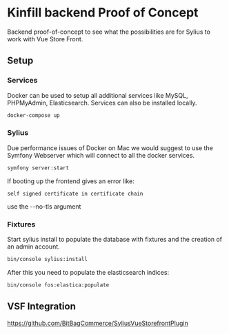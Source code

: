 # Kinfill backend Proof of Concept

Backend proof-of-concept to see what the possibilities are for Sylius to work with Vue Store Front. 

## Setup

### Services

Docker can be used to setup all additional services like MySQL, PHPMyAdmin, Elasticsearch. Services can also be installed locally.

```bash
docker-compose up
```

### Sylius

Due performance issues of Docker on Mac we would suggest to use the Symfony Webserver which will connect to all the docker services.

```bash
symfony server:start
```

If booting up the frontend gives an error like: 

```
self signed certificate in certificate chain
``` 

use  the --no-tls argument

### Fixtures

Start sylius install to populate the database with fixtures and the creation of an admin account.

```bash
bin/console sylius:install
```

After this you need to populate the elasticsearch indices:

```bash
bin/console fos:elastica:populate
```

## VSF Integration

https://github.com/BitBagCommerce/SyliusVueStorefrontPlugin
